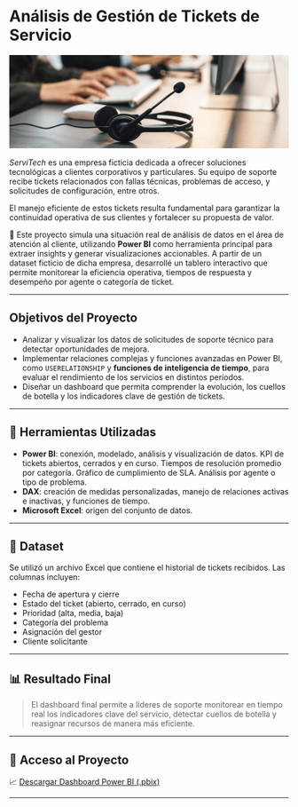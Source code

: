 # Análisis de Gestión de Tickets de Servicio

![Dashboard de soporte técnico](istockphoto-1485585669-612x612.jpg)

*ServiTech* es una empresa ficticia dedicada a ofrecer soluciones tecnológicas a clientes corporativos y particulares. Su equipo de soporte recibe tickets relacionados con fallas técnicas, problemas de acceso, y solicitudes de configuración, entre otros.

El manejo eficiente de estos tickets resulta fundamental para garantizar la continuidad operativa de sus clientes y fortalecer su propuesta de valor.

🧩 Este proyecto simula una situación real de análisis de datos en el área de atención al cliente, utilizando **Power BI** como herramienta principal para extraer insights y generar visualizaciones accionables. A partir de un dataset ficticio de dicha empresa, desarrollé un tablero interactivo que permite monitorear la eficiencia operativa, tiempos de respuesta y desempeño por agente o categoría de ticket.

---

## Objetivos del Proyecto

- Analizar y visualizar los datos de solicitudes de soporte técnico para detectar oportunidades de mejora.
- Implementar relaciones complejas y funciones avanzadas en Power BI, como `USERELATIONSHIP` y **funciones de inteligencia de tiempo**, para evaluar el rendimiento de los servicios en distintos períodos.
- Diseñar un dashboard que permita comprender la evolución, los cuellos de botella y los indicadores clave de gestión de tickets.

---

## 🔧 Herramientas Utilizadas

- **Power BI**: conexión, modelado, análisis y visualización de datos.
KPI de tickets abiertos, cerrados y en curso.
Tiempos de resolución promedio por categoría.
Gráfico de cumplimiento de SLA.
Análisis por agente o tipo de problema.
- **DAX**: creación de medidas personalizadas, manejo de relaciones activas e inactivas, y funciones de tiempo.
- **Microsoft Excel**: origen del conjunto de datos.

---

## 📶 Dataset

Se utilizó un archivo Excel que contiene el historial de tickets recibidos. Las columnas incluyen:

- Fecha de apertura y cierre  
- Estado del ticket (abierto, cerrado, en curso)  
- Prioridad (alta, media, baja)  
- Categoría del problema  
- Asignación del gestor  
- Cliente solicitante  

---

## 📊 Resultado Final

> El dashboard final permite a líderes de soporte monitorear en tiempo real los indicadores clave del servicio, detectar cuellos de botella y reasignar recursos de manera más eficiente.

---

## 📁 Acceso al Proyecto

📈 [Descargar Dashboard Power BI (.pbix)](enlace_al_archivo) 

---
